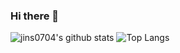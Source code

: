 ### Hi there 👋

<!--
**jins0704/jins0704** is a ✨ _special_ ✨ repository because its `README.md` (this file) appears on your GitHub profile.

Here are some ideas to get you started:

- 🔭 I’m currently working on ...
- 🌱 I’m currently learning ...
- 👯 I’m looking to collaborate on ...
- 🤔 I’m looking for help with ...
- 💬 Ask me about ...
- 📫 How to reach me: ...
- 😄 Pronouns: ...
- ⚡ Fun fact: ...
-->

![jins0704's github stats](https://github-readme-stats.vercel.app/api?username=jins0704&show_icons=true)
![Top Langs](https://github-readme-stats.vercel.app/api/top-langs/?username=jins0704&layout=compact)
